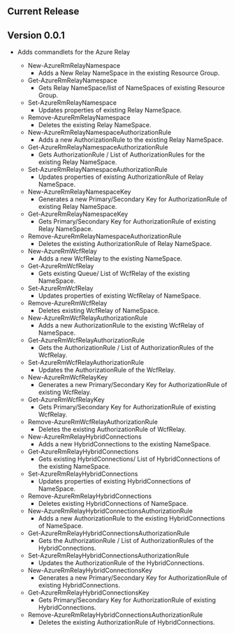 <!--
    Please leave this section at the top of the change log.

    Changes for the current release should go under the section titled "Current Release", and should adhere to the following format:

    ## Current Release
    * Overview of change #1
        - Additional information about change #1
    * Overview of change #2
        - Additional information about change #2
        - Additional information about change #2
    * Overview of change #3
    * Overview of change #4
        - Additional information about change #4

    ## YYYY.MM.DD - Version X.Y.Z (Previous Release)
    * Overview of change #1
        - Additional information about change #1
-->
## Current Release

## Version 0.0.1
* Adds commandlets for the Azure Relay

    - New-AzureRmRelayNamespace
        - Adds a New Relay NameSpace in the existing Resource Group.
    - Get-AzureRmRelayNamespace
        - Gets Relay NameSpace/list of NameSpaces of existing Resource Group.
    - Set-AzureRmRelayNamespace
        - Updates properties of existing Relay NameSpace.
    - Remove-AzureRmRelayNamespace
        - Deletes the existing Relay NameSpace.
    - New-AzureRmRelayNamespaceAuthorizationRule
        - Adds a new AuthorizationRule to the existing Relay NameSpace.
    - Get-AzureRmRelayNamespaceAuthorizationRule
        - Gets AuthorizationRule / List of AuthorizationRules for the existing Relay NameSpace.
    - Set-AzureRmRelayNamespaceAuthorizationRule
        - Updates properties of existing AuthorizationRule of Relay NameSpace.
    - New-AzureRmRelayNamespaceKey
        - Generates a new Primary/Secondary Key for AuthorizationRule of existing Relay NameSpace.
    - Get-AzureRmRelayNamespaceKey
        - Gets Primary/Secondary Key for AuthorizationRule of existing Relay NameSpace.
    - Remove-AzureRmRelayNamespaceAuthorizationRule
        - Deletes the existing AuthorizationRule of Relay NameSpace.
    - New-AzureRmWcfRelay
        - Adds a new WcfRelay to the existing NameSpace.
    - Get-AzureRmWcfRelay
        - Gets existing Queue/ List of WcfRelay of the existing NameSpace.
    - Set-AzureRmWcfRelay
        - Updates properties of existing WcfRelay of NameSpace.
    - Remove-AzureRmWcfRelay
        - Deletes existing WcfRelay of NameSpace.
    - New-AzureRmWcfRelayAuthorizationRule
        - Adds a new AuthorizationRule to the existing WcfRelay of NameSpace.
    - Get-AzureRmWcfRelayAuthorizationRule
        - Gets the AuthorizationRule / List of AuthorizationRules of the WcfRelay. 
    - Set-AzureRmWcfRelayAuthorizationRule
        - Updates the AuthorizationRule of the WcfRelay.
    - New-AzureRmWcfRelayKey
        - Generates a new Primary/Secondary Key for AuthorizationRule of existing WcfRelay.
    - Get-AzureRmWcfRelayKey
        - Gets Primary/Secondary Key for AuthorizationRule of existing WcfRelay.
    - Remove-AzureRmWcfRelayAuthorizationRule
        - Deletes the existing AuthorizationRule of WcfRelay.
    - New-AzureRmRelayHybridConnections
        - Adds a new HybridConnections to the existing NameSpace.
    - Get-AzureRmRelayHybridConnections
        - Gets existing HybridConnections/ List of HybridConnections of the existing NameSpace.
    - Set-AzureRmRelayHybridConnections
        - Updates properties of existing HybridConnections of NameSpace.
    - Remove-AzureRmRelayHybridConnections
        - Deletes existing HybridConnections of NameSpace.
    - New-AzureRmRelayHybridConnectionsAuthorizationRule
        - Adds a new AuthorizationRule to the existing HybridConnections of NameSpace.
    - Get-AzureRmRelayHybridConnectionsAuthorizationRule
        - Gets the AuthorizationRule / List of AuthorizationRules of the HybridConnections. 
    - Set-AzureRmRelayHybridConnectionsAuthorizationRule
        - Updates the AuthorizationRule of the HybridConnections.
    - New-AzureRmRelayHybridConnectionsKey
        - Generates a new Primary/Secondary Key for AuthorizationRule of existing HybridConnections.
    - Get-AzureRmRelayHybridConnectionsKey
        - Gets Primary/Secondary Key for AuthorizationRule of existing HybridConnections.
    - Remove-AzureRmRelayHybridConnectionsAuthorizationRule
        - Deletes the existing AuthorizationRule of HybridConnections.